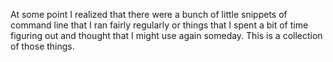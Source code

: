 At some point I realized that there were a bunch of little snippets of command line that I ran fairly regularly or things that I spent a bit of time figuring out and thought that I might use again someday. This is a collection of those things.